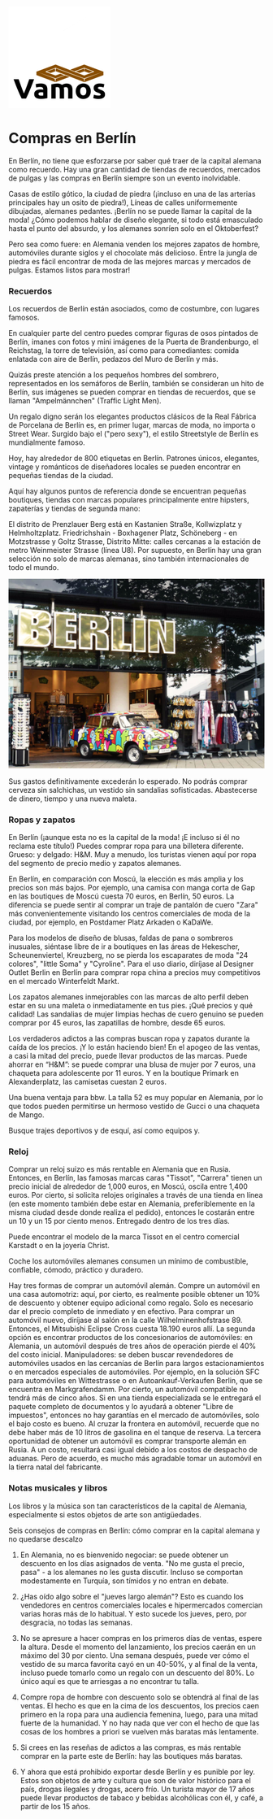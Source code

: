 ![Octocat](b7d826a85_200x200.png) 

# Compras en Berlín

En Berlín, no tiene que esforzarse por saber qué traer de la capital alemana como recuerdo. Hay una gran cantidad de tiendas de recuerdos, mercados de pulgas y las compras en Berlín siempre son un evento inolvidable.

Casas de estilo gótico, la ciudad de piedra (¡incluso en una de las arterias principales hay un osito de piedra!), Líneas de calles uniformemente dibujadas, alemanes pedantes. ¡Berlín no se puede llamar la capital de la moda! ¿Cómo podemos hablar de diseño elegante, si todo está emasculado hasta el punto del absurdo, y los alemanes sonríen solo en el Oktoberfest?

Pero sea como fuere: en Alemania venden los mejores zapatos de hombre, automóviles durante siglos y el chocolate más delicioso. Entre la jungla de piedra es fácil encontrar de moda de las mejores marcas y mercados de pulgas. Estamos listos para mostrar!

### Recuerdos

Los recuerdos de Berlín están asociados, como de costumbre, con lugares famosos.

En cualquier parte del centro puedes comprar figuras de osos pintados de Berlín, imanes con fotos y mini imágenes de la Puerta de Brandenburgo, el Reichstag, la torre de televisión, así como para comediantes: comida enlatada con aire de Berlín, pedazos del Muro de Berlín y más.

Quizás preste atención a los pequeños hombres del sombrero, representados en los semáforos de Berlín, también se consideran un hito de Berlín, sus imágenes se pueden comprar en tiendas de recuerdos, que se llaman "Ampelmännchen" (Traffic Light Men).

Un regalo digno serán los elegantes productos clásicos de la Real Fábrica de Porcelana de Berlín es, en primer lugar, marcas de moda, no importa o Street Wear. Surgido bajo el ("pero sexy"), el estilo Streetstyle de Berlín es mundialmente famoso.

Hoy, hay alrededor de 800 etiquetas en Berlín. Patrones únicos, elegantes, vintage y románticos de diseñadores locales se pueden encontrar en pequeñas tiendas de la ciudad.

Aquí hay algunos puntos de referencia donde se encuentran pequeñas boutiques, tiendas con marcas populares principalmente entre hipsters, zapaterías y tiendas de segunda mano:

El distrito de Prenzlauer Berg está en Kastanien Straße, Kollwizplatz y Helmholtzplatz.
Friedrichshain - Boxhagener Platz, Schöneberg - en Motzstrasse y Goltz Strasse, Distrito Mitte: calles cercanas a la estación de metro Weinmeister Strasse (línea U8). Por supuesto, en Berlín hay una gran selección no solo de marcas alemanas, sino también internacionales de todo el mundo.

![Branching](1-350_263.jpg)

Sus gastos definitivamente excederán lo esperado. No podrás comprar cerveza sin salchichas, un vestido sin sandalias sofisticadas. Abastecerse de dinero, tiempo y una nueva maleta.

### Ropas y zapatos

En Berlín (¡aunque esta no es la capital de la moda! ¡E incluso si él no reclama este título!) Puedes comprar ropa para una billetera diferente. Grueso: y delgado: H&M. Muy a menudo, los turistas vienen aquí por ropa del segmento de precio medio y zapatos alemanes.

En Berlín, en comparación con Moscú, la elección es más amplia y los precios son más bajos. Por ejemplo, una camisa con manga corta de Gap en las boutiques de Moscú cuesta 70 euros, en Berlín, 50 euros. La diferencia se puede sentir al comprar un traje de pantalón de cuero "Zara" más convenientemente visitando los centros comerciales de moda de la ciudad, por ejemplo, en Postdamer Platz Arkaden o KaDaWe.

Para los modelos de diseño de blusas, faldas de pana o sombreros inusuales, siéntase libre de ir a boutiques en las áreas de Hekescher, Scheunenviertel, Kreuzberg, no se pierda los escaparates de moda "24 colores", "little Soma" y "Cyroline". Para el uso diario, diríjase al Designer Outlet Berlin en Berlín para comprar ropa china a precios muy competitivos en el mercado Winterfeldt Markt.

Los zapatos alemanes inmejorables con las marcas de alto perfil deben estar en su una maleta o inmediatamente en tus pies. ¡Qué precios y qué calidad! Las sandalias de mujer limpias hechas de cuero genuino se pueden comprar por 45 euros, las zapatillas de hombre, desde 65 euros.

Los verdaderos adictos a las compras buscan ropa y zapatos durante la caída de los precios. ¡Y lo están haciendo bien! En el apogeo de las ventas, a casi la mitad del precio, puede llevar productos de las marcas. Puede ahorrar en “H&M”: se puede comprar una blusa de mujer por 7 euros, una chaqueta para adolescente por 11 euros. Y en la boutique Primark en Alexanderplatz, las camisetas cuestan 2 euros.

Una buena ventaja para bbw. La talla 52 es muy popular en Alemania, por lo que todos pueden permitirse un hermoso vestido de Gucci o una chaqueta de Mango.

Busque trajes deportivos y de esquí, así como equipos y.

### Reloj

Comprar un reloj suizo es más rentable en Alemania que en Rusia. Entonces, en Berlín, las famosas marcas caras "Tissot", "Carrera" tienen un precio inicial de alrededor de 1,000 euros, en Moscú, oscila entre 1,400 euros. Por cierto, si solicita relojes originales a través de una tienda en línea (en este momento también debe estar en Alemania, preferiblemente en la misma ciudad desde donde realiza el pedido), entonces le costarán entre un 10 y un 15 por ciento menos. Entregado dentro de los tres días.

Puede encontrar el modelo de la marca Tissot en el centro comercial Karstadt o en la joyería Christ.

Coche los automóviles alemanes consumen un mínimo de combustible, confiable, cómodo, práctico y duradero.

Hay tres formas de comprar un automóvil alemán. Compre un automóvil en una casa automotriz: aquí, por cierto, es realmente posible obtener un 10% de descuento y obtener equipo adicional como regalo. Solo es necesario dar el precio completo de inmediato y en efectivo. Para comprar un automóvil nuevo, diríjase al salón en la calle Wilhelminenhofstrase 89. Entonces, el Mitsubishi Eclipse Cross cuesta 18.190 euros allí. La segunda opción es encontrar productos de los concesionarios de automóviles: en Alemania, un automóvil después de tres años de operación pierde el 40% del costo inicial. Manipuladores: se deben buscar revendedores de automóviles usados ​​en las cercanías de Berlín para largos estacionamientos o en mercados especiales de automóviles. Por ejemplo, en la solución SFC para automóviles en Wittestrasse o en Autoankauf-Verkaufen Berlin, que se encuentra en Markgrafendamm. Por cierto, un automóvil compatible no tendrá más de cinco años. Si en una tienda especializada se le entregará el paquete completo de documentos y lo ayudará a obtener "Libre de impuestos", entonces no hay garantías en el mercado de automóviles, solo el bajo costo es bueno. Al cruzar la frontera en automóvil, recuerde que no debe haber más de 10 litros de gasolina en el tanque de reserva. La tercera oportunidad de obtener un automóvil es comprar transporte alemán en Rusia. A un costo, resultará casi igual debido a los costos de despacho de aduanas. Pero de acuerdo, es mucho más agradable tomar un automóvil en la tierra natal del fabricante.

### Notas musicales y libros

Los libros y la música son tan característicos de la capital de Alemania, especialmente si estos objetos de arte son antigüedades.

Seis consejos de compras en Berlín: cómo comprar en la capital alemana y no quedarse descalzo

1. En Alemania, no es bienvenido negociar: se puede obtener un descuento en los días asignados de venta. "No me gusta el precio, pasa" - a los alemanes no les gusta discutir. Incluso se comportan modestamente en Turquía, son tímidos y no entran en debate.

2. ¿Has oído algo sobre el "jueves largo alemán"? Esto es cuando los vendedores en centros comerciales locales e hipermercados comercian varias horas más de lo habitual. Y esto sucede los jueves, pero, por desgracia, no todas las semanas.

3. No se apresure a hacer compras en los primeros días de ventas, espere la altura. Desde el momento del lanzamiento, los precios caerán en un máximo del 30 por ciento. Una semana después, puede ver cómo el vestido de su marca favorita cayó en un 40-50%, y al final de la venta, incluso puede tomarlo como un regalo con un descuento del 80%. Lo único aquí es que te arriesgas a no encontrar tu talla.

4. Compre ropa de hombre con descuento solo se obtendrá al final de las ventas. El hecho es que en la cima de los descuentos, los precios caen primero en la ropa para una audiencia femenina, luego, para una mitad fuerte de la humanidad. Y no hay nada que ver con el hecho de que las cosas de los hombres a priori se vuelven más baratas más lentamente.

5. Si crees en las reseñas de adictos a las compras, es más rentable comprar en la parte este de Berlín: hay las boutiques más baratas.

6. Y ahora que está prohibido exportar desde Berlín y es punible por ley. Estos son objetos de arte y cultura que son de valor histórico para el país, drogas ilegales y drogas, acero frío. Un turista mayor de 17 años puede llevar productos de tabaco y bebidas alcohólicas con él, y café, a partir de los 15 años.
